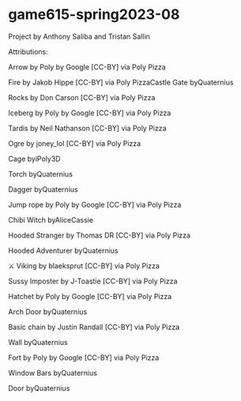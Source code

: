# game615-spring2023-08
Project by Anthony Saliba and Tristan Sallin

Attributions:

Arrow by Poly by Google [CC-BY] via Poly Pizza

Fire by Jakob Hippe [CC-BY] via Poly PizzaCastle Gate byQuaternius

Rocks by Don Carson [CC-BY] via Poly Pizza

Iceberg by Poly by Google [CC-BY] via Poly Pizza

Tardis by Neil Nathanson [CC-BY] via Poly Pizza

Ogre by joney_lol [CC-BY] via Poly Pizza

Cage byiPoly3D

Torch byQuaternius

Dagger byQuaternius

Jump rope by Poly by Google [CC-BY] via Poly Pizza

Chibi Witch byAliceCassie

Hooded Stranger by Thomas DR [CC-BY] via Poly Pizza

Hooded Adventurer byQuaternius

⚔️ Viking by blaeksprut [CC-BY] via Poly Pizza

Sussy Imposter by J-Toastie [CC-BY] via Poly Pizza

Hatchet by Poly by Google [CC-BY] via Poly Pizza

Arch Door byQuaternius

Basic chain by Justin Randall [CC-BY] via Poly Pizza

Wall byQuaternius

Fort by Poly by Google [CC-BY] via Poly Pizza

Window Bars byQuaternius

Door byQuaternius
